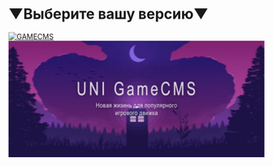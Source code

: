 ﻿# ▼Выберите вашу версию▼

[![GAMECMS](https://camo.githubusercontent.com/66845d8e8def46a6cc872a65892e5eba296d24f055912f26ad0c94aaa1677f6a/68747470733a2f2f67616d65636d732e72752f73746f726167652f73637265656e732f6d696e6961747572652e6a7067)](https://github.com/twileck/gameCMSmodule.git) 
[![UNIGAMECMS](./unigamecms.jpg)](https://github.com/twileck/gameCMSmodule.git)